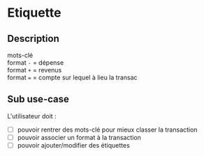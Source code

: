 # Etiquette 

## Description

mots-clé<br>
format `-` = dépense<br>
format `+` = revenus<br>
format `=` = compte sur lequel à lieu la transac

## Sub use-case

L'utilisateur doit :
  -  [ ]  pouvoir rentrer des mots-clé pour mieux classer la transaction
  - [ ] pouvoir associer un format à la transaction
 - [ ]  pouvoir ajouter/modifier des étiquettes

